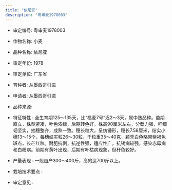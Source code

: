 ```yaml
---
title: "依尼亚"
description: "粤审麦1978003"
---
```

* 审定编号:  粤审麦1978003

*  作物名称:  小麦

*  品种名称:  依尼亚

*  审定年份:  1978

*  审定单位:  广东省

* 育种者:  从墨西哥引进

*  申请者:  从墨西哥引进

*  品种来源:  

*  特征特性 : 
全生育期125～135天，比“福麦7号”迟2～3天，属中熟品种。苗期直立，株型紧凑，叶色浓绿，后期转色好，株高90厘米左右，分蘖力强，秆细韧坚实，抽穗整齐，成熟一致。穗长粒大，呈纺锤形，穗长7.58厘米，结实小穗13～15个，每穗结实粒26～30粒，千粒重35～40克，颖壳白色略带紫褐色斑点，长芒红粒。耐肥抗倒，抗逆性强，适应性广，抗锈病较强，感染赤霉病和白粉病。前期有黄叶出现，后期有叶枯病现象，但秆色较好。
 
*  产量表现 : 
一般亩产300～400斤，高的达700斤以上。

*  栽培技术要点 : 
 

*  审定意见 : 


